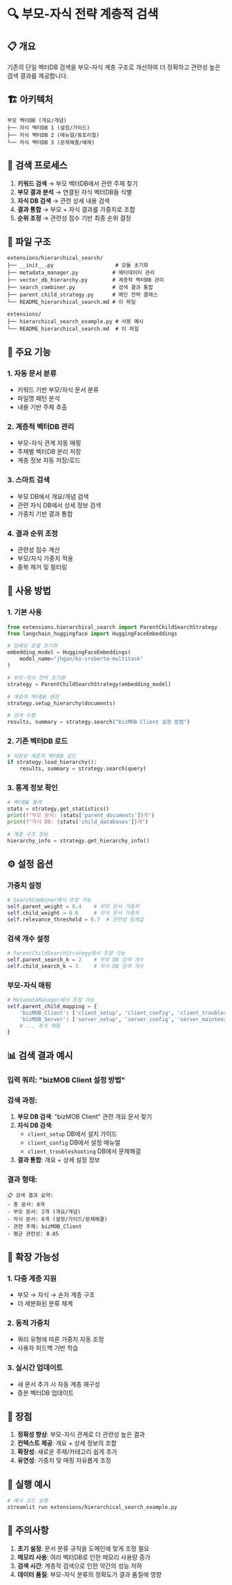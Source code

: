 # 🔍 부모-자식 전략 계층적 검색

## 📋 개요

기존의 단일 벡터DB 검색을 부모-자식 계층 구조로 개선하여 더 정확하고 관련성 높은 검색 결과를 제공합니다.

## 🏗️ 아키텍처

```
부모 벡터DB (개요/개념)
├── 자식 벡터DB 1 (설정/가이드)
├── 자식 벡터DB 2 (매뉴얼/튜토리얼)
└── 자식 벡터DB 3 (문제해결/예제)
```

## 🔄 검색 프로세스

1. **키워드 검색** → 부모 벡터DB에서 관련 주제 찾기
2. **부모 결과 분석** → 연결된 자식 벡터DB들 식별
3. **자식 DB 검색** → 관련 상세 내용 검색
4. **결과 통합** → 부모 + 자식 결과를 가중치로 조합
5. **순위 조정** → 관련성 점수 기반 최종 순위 결정

## 📁 파일 구조

```
extensions/hierarchical_search/
├── __init__.py                    # 모듈 초기화
├── metadata_manager.py           # 메타데이터 관리
├── vector_db_hierarchy.py        # 계층적 벡터DB 관리
├── search_combiner.py            # 검색 결과 통합
├── parent_child_strategy.py      # 메인 전략 클래스
└── README_hierarchical_search.md # 이 파일

extensions/
├── hierarchical_search_example.py # 사용 예시
└── README_hierarchical_search.md  # 이 파일
```

## 🎯 주요 기능

### **1. 자동 문서 분류**
- 키워드 기반 부모/자식 문서 분류
- 파일명 패턴 분석
- 내용 기반 주제 추출

### **2. 계층적 벡터DB 관리**
- 부모-자식 관계 자동 매핑
- 주제별 벡터DB 분리 저장
- 계층 정보 자동 저장/로드

### **3. 스마트 검색**
- 부모 DB에서 개요/개념 검색
- 관련 자식 DB에서 상세 정보 검색
- 가중치 기반 결과 통합

### **4. 결과 순위 조정**
- 관련성 점수 계산
- 부모/자식 가중치 적용
- 중복 제거 및 필터링

## 🚀 사용 방법

### **1. 기본 사용**
```python
from extensions.hierarchical_search import ParentChildSearchStrategy
from langchain_huggingface import HuggingFaceEmbeddings

# 임베딩 모델 초기화
embedding_model = HuggingFaceEmbeddings(
    model_name="jhgan/ko-sroberta-multitask"
)

# 부모-자식 전략 초기화
strategy = ParentChildSearchStrategy(embedding_model)

# 계층적 벡터DB 생성
strategy.setup_hierarchy(documents)

# 검색 수행
results, summary = strategy.search("bizMOB Client 설정 방법")
```

### **2. 기존 벡터DB 로드**
```python
# 저장된 계층적 벡터DB 로드
if strategy.load_hierarchy():
    results, summary = strategy.search(query)
```

### **3. 통계 정보 확인**
```python
# 벡터DB 통계
stats = strategy.get_statistics()
print(f"부모 문서: {stats['parent_documents']}개")
print(f"자식 DB: {stats['child_databases']}개")

# 계층 구조 정보
hierarchy_info = strategy.get_hierarchy_info()
```

## ⚙️ 설정 옵션

### **가중치 설정**
```python
# SearchCombiner에서 조정 가능
self.parent_weight = 0.4    # 부모 문서 가중치
self.child_weight = 0.6     # 자식 문서 가중치
self.relevance_threshold = 0.7  # 관련성 임계값
```

### **검색 개수 설정**
```python
# ParentChildSearchStrategy에서 조정 가능
self.parent_search_k = 2    # 부모 DB 검색 개수
self.child_search_k = 3     # 자식 DB 검색 개수
```

### **부모-자식 매핑**
```python
# MetadataManager에서 조정 가능
self.parent_child_mapping = {
    'bizMOB_Client': ['client_setup', 'client_config', 'client_troubleshooting'],
    'bizMOB_Server': ['server_setup', 'server_config', 'server_maintenance'],
    # ... 추가 매핑
}
```

## 📊 검색 결과 예시

### **입력 쿼리**: "bizMOB Client 설정 방법"

### **검색 과정**:
1. **부모 DB 검색**: "bizMOB Client" 관련 개요 문서 찾기
2. **자식 DB 검색**: 
   - `client_setup` DB에서 설치 가이드
   - `client_config` DB에서 설정 매뉴얼
   - `client_troubleshooting` DB에서 문제해결
3. **결과 통합**: 개요 + 상세 설정 정보

### **결과 형태**:
```
📋 검색 결과 요약:
- 총 문서: 8개
- 부모 문서: 2개 (개요/개념)
- 자식 문서: 6개 (설정/가이드/문제해결)
- 관련 주제: bizMOB_Client
- 평균 관련성: 0.85
```

## 🔧 확장 가능성

### **1. 다중 계층 지원**
- 부모 → 자식 → 손자 계층 구조
- 더 세분화된 분류 체계

### **2. 동적 가중치**
- 쿼리 유형에 따른 가중치 자동 조정
- 사용자 피드백 기반 학습

### **3. 실시간 업데이트**
- 새 문서 추가 시 자동 계층 재구성
- 증분 벡터DB 업데이트

## 🎯 장점

1. **정확성 향상**: 부모-자식 관계로 더 관련성 높은 결과
2. **컨텍스트 제공**: 개요 + 상세 정보의 조합
3. **확장성**: 새로운 주제/카테고리 쉽게 추가
4. **유연성**: 가중치 및 매핑 자유롭게 조정

## 🚀 실행 예시

```bash
# 예시 코드 실행
streamlit run extensions/hierarchical_search_example.py
```

## 📝 주의사항

1. **초기 설정**: 문서 분류 규칙을 도메인에 맞게 조정 필요
2. **메모리 사용**: 여러 벡터DB로 인한 메모리 사용량 증가
3. **검색 시간**: 계층적 검색으로 인한 약간의 성능 저하
4. **데이터 품질**: 부모-자식 분류의 정확도가 결과 품질에 영향 